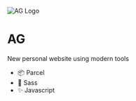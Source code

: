 ![AG Logo](https://avatars.githubusercontent.com/u/46491669?s=70)

# AG

New personal website using modern tools

- :package: Parcel
- :nail_care: Sass
- :sparkles: Javascript
